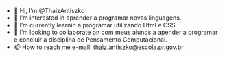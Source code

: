 - 👋 Hi, I’m @ThaizAntiszko
- 👀 I’m interested in  aprender a programar novas linguagens.
- 🌱 I’m currently learnin  a programar utilizando Html e CSS
- 💞️ I’m looking to collaborate on  com meus alunos a apender a  programar e concluir a disciplina de Pensamento Computacional.
- 📫 How to reach me  e-mail: thaiz.antiszko@escola.pr.gov.br

<!---
ThaizAntiszko/ThaizAntiszko is a ✨ special ✨ repository because its `README.md` (this file) appears on your GitHub profile.
You can click the Preview link to take a look at your changes.
--->
